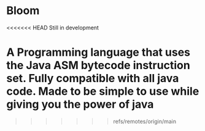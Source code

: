 # Bloom
<<<<<<< HEAD
Still in development

A Programming language that uses the Java ASM bytecode instruction set. Fully compatible with all java code. Made to be simple to use while giving you the power of java
=======
>>>>>>> refs/remotes/origin/main

